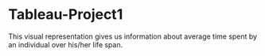 # Tableau-Project1
This visual representation gives us information about average time spent by an individual over his/her life span.
